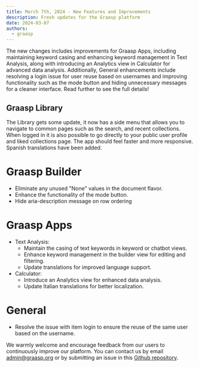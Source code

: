 ```yaml
---
title: March 7th, 2024 - New Features and Improvements
description: Fresh updates for the Graasp platform
date: 2024-03-07
authors:
  - graasp
---
```


The new changes includes improvements for Graasp Apps, including maintaining keyword casing and enhancing keyword management in Text Analysis, along with introducing an Analytics view in Calculator for advanced data analysis. Additionally, General enhancements include resolving a login issue for user reuse based on usernames and improving functionality such as the mode button and hiding unnecessary messages for a cleaner interface. Read further to see the full details!

<!-- New changes -->

## Graasp Library

The Library gets some update, it now has a side menu that allows you to navigate to common pages such as the search, and recent collections. When logged in it is also possible to go directly to your public user profile and liked collections page. The app should feel faster and more responsive. Spanish translations have been added.

# Graasp Builder

- Eliminate any unused "None" values in the document flavor.
- Enhance the functionality of the mode button.
- Hide aria-description message on row ordering

# Graasp Apps

- Text Analysis:
  - Maintain the casing of text keywords in keyword or chatbot views.
  - Enhance keyword management in the builder view for editing and filtering.
  - Update translations for improved language support.
- Calculator:
  - Introduce an Analytics view for enhanced data analysis.
  - Update Italian translations for better localization.

# General

- Resolve the issue with item login to ensure the reuse of the same user based on the username.

We warmly welcome and encourage feedback from our users to continuously improve our platform. You can contact us by email [admin@graasp.org](mailto:admin@graasp.org) or by submitting an issue in this [Github repository](https://github.com/graasp/graasp-feedback).
